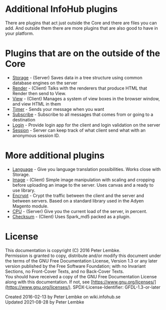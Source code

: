 # Additional InfoHub plugins
There are plugins that act just outside the Core and there are files you can add. And outside them there are more plugins that are also good to have in your platform.  

# Plugins that are on the outside of the Core
- [Storage](plugin,infohub_storage) - (Server) Saves data in a tree structure using common database engines on the server
- [Render](plugin,infohub_render) - (Client) Talks with the renderers that produce HTML that Render then send to View.
- [View](plugin,infohub_view) - (Client) Manages a system of view boxes in the browser window, and view HTML in them
- [Timer](plugin,infohub_timer) - Sends your message when you want
- [Subscribe](plugin,infohub_subscribe) - Subscribe to all messages that comes from or going to a destination
- [Login](plugin,infohub_login) - Provide login app for the client and login validation on the server
- [Session](plugin,infohub_session) - Server can keep track of what client send what with an anonymous session ID.

# More additional plugins
- [Language](plugin,infohub_language) - Give you language translation possibilities. Works close with Storage.
- [Image](plugin,infohub_image) - (Client) Simple image manipulation with scaling and cropping before uploading an image to the server. Uses canvas and a ready to use library.
- [Encrypt](plugin,infohub_encrypt) - Crypt the traffic between the client and the server and between servers. Based on a standard library used in the Adyen Magento module.
- [CPU](plugin,infohub_cpu) - (Server) Give you the current load of the server, in percent.
- [Checksum](plugin,infohub_checksum) - (Client) Uses Spark_md5 packed as a plugin.

# License
This documentation is copyright (C) 2016 Peter Lembke.  
Permission is granted to copy, distribute and/or modify this document under the terms of the GNU Free Documentation License, Version 1.3 or any later version published by the Free Software Foundation; with no Invariant Sections, no Front-Cover Texts, and no Back-Cover Texts.  
You should have received a copy of the GNU Free Documentation License along with this documentation. If not, see [https://www.gnu.org/licenses/](https://www.gnu.org/licenses/).  SPDX-License-Identifier: GFDL-1.3-or-later  

Created 2016-02-13 by Peter Lembke on wiki.infohub.se  
Updated 2021-08-28 by Peter Lembke  
